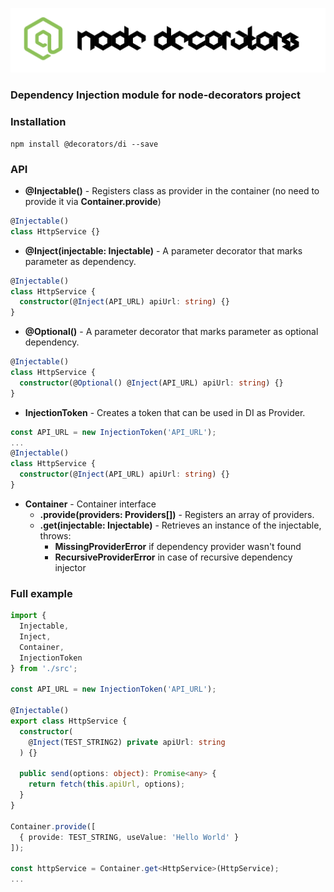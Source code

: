 ![Node Decorators](https://github.com/serhiisol/node-decorators/blob/master/decorators.png?raw=true)

### Dependency Injection module for node-decorators project

### Installation
```
npm install @decorators/di --save
```
### API

* **@Injectable()** - Registers class as provider in the container (no need to provide it via **Container.provide**)
```typescript
@Injectable()
class HttpService {}
```

* **@Inject(injectable: Injectable)** - A parameter decorator that marks parameter as dependency.
```typescript
@Injectable()
class HttpService {
  constructor(@Inject(API_URL) apiUrl: string) {}
}
```

* **@Optional()** - A parameter decorator that marks parameter as optional dependency.
```typescript
@Injectable()
class HttpService {
  constructor(@Optional() @Inject(API_URL) apiUrl: string) {}
}
```

* **InjectionToken** - Creates a token that can be used in DI as Provider.
```typescript
const API_URL = new InjectionToken('API_URL');
...
@Injectable()
class HttpService {
  constructor(@Inject(API_URL) apiUrl: string) {}
}
```

* **Container** - Container interface
  * **.provide(providers: Providers[])** - Registers an array of providers.
  * **.get<T>(injectable: Injectable)** - Retrieves an instance of the injectable, throws:
    * **MissingProviderError** if dependency provider wasn't found
    * **RecursiveProviderError** in case of recursive dependency injector

### Full example
```typescript
import {
  Injectable,
  Inject,
  Container,
  InjectionToken
} from './src';

const API_URL = new InjectionToken('API_URL');

@Injectable()
export class HttpService {
  constructor(
    @Inject(TEST_STRING2) private apiUrl: string
  ) {}

  public send(options: object): Promise<any> {
    return fetch(this.apiUrl, options);
  }
}

Container.provide([
  { provide: TEST_STRING, useValue: 'Hello World' }
]);

const httpService = Container.get<HttpService>(HttpService);
...
```
